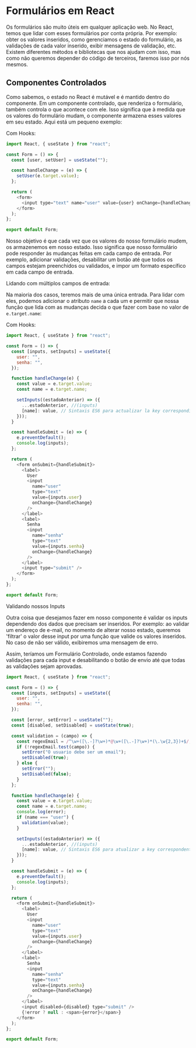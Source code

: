# Formulários em React

Os formulários são muito úteis em qualquer aplicação web. No React, temos que lidar com esses formulários por conta própria. Por exemplo: obter os valores inseridos, como gerenciamos o estado do formulário, as validações de cada valor inserido, exibir mensagens de validação, etc. Existem diferentes métodos e bibliotecas que nos ajudam com isso, mas como não queremos depender do código de terceiros, faremos isso por nós mesmos.

## Componentes Controlados

Como sabemos, o estado no React é mutável e é mantido dentro do componente. Em um componente controlado, que renderiza o formulário, também controla o que acontece com ele. Isso significa que à medida que os valores do formulário mudam, o componente armazena esses valores em seu estado. Aqui está um pequeno exemplo:

Com Hooks:

```javascript
import React, { useState } from "react";

const Form = () => {
  const [user, setUser] = useState("");

  const handleChange = (e) => {
    setUser(e.target.value);
  };

  return (
    <form>
      <input type="text" name="user" value={user} onChange={handleChange} />
    </form>
  );
};

export default Form;
```

Nosso objetivo é que cada vez que os valores do nosso formulário mudem, os armazenemos em nosso estado. Isso significa que nosso formulário pode responder às mudanças feitas em cada campo de entrada. Por exemplo, adicionar validações, desabilitar um botão até que todos os campos estejam preenchidos ou validados, e impor um formato específico em cada campo de entrada.

Lidando com múltiplos campos de entrada:

Na maioria dos casos, teremos mais de uma única entrada. Para lidar com eles, podemos adicionar o atributo `name` a cada um e permitir que nossa função que lida com as mudanças decida o que fazer com base no valor de `e.target.name`:

Com Hooks:

```javascript
import React, { useState } from "react";

const Form = () => {
  const [inputs, setInputs] = useState({
    user: "",
    senha: "",
  });

  function handleChange(e) {
    const value = e.target.value;
    const name = e.target.name;

    setInputs((estadoAnterior) => ({
      ...estadoAnterior, //(inputs)
      [name]: value, // Sintaxis ES6 para actualizar la key correspondiente
    }));
  }

  const handleSubmit = (e) => {
    e.preventDefault();
    console.log(inputs);
  };

  return (
    <form onSubmit={handleSubmit}>
      <label>
        User
        <input
          name="user"
          type="text"
          value={inputs.user}
          onChange={handleChange}
        />
      </label>
      <label>
        Senha
        <input
          name="senha"
          type="text"
          value={inputs.senha}
          onChange={handleChange}
        />
      </label>
      <input type="submit" />
    </form>
  );
};

export default Form;
```

Validando nossos Inputs

Outra coisa que desejamos fazer em nosso componente é validar os inputs dependendo dos dados que precisam ser inseridos. Por exemplo: ao validar um endereço de e-mail, no momento de alterar nosso estado, queremos 'filtrar' o valor desse input por uma função que valide os valores inseridos. No caso de não ser válido, exibiremos uma mensagem de erro.

Assim, teríamos um Formulário Controlado, onde estamos fazendo validações para cada input e desabilitando o botão de envio até que todas as validações sejam aprovadas.

```javascript
import React, { useState } from "react";

const Form = () => {
  const [inputs, setInputs] = useState({
    user: "",
    senha: "",
  });

  const [error, setError] = useState("");
  const [disabled, setDisabled] = useState(true);

  const validation = (campo) => {
    const regexEmail = /^\w+([\.-]?\w+)*@\w+([\.-]?\w+)*(\.\w{2,3})+$/;
    if (!regexEmail.test(campo)) {
      setError("O usuario debe ser um email");
      setDisabled(true);
    } else {
      setError("");
      setDisabled(false);
    }
  };

  function handleChange(e) {
    const value = e.target.value;
    const name = e.target.name;
    console.log(error);
    if (name === "user") {
      validation(value);
    }

    setInputs((estadoAnterior) => ({
      ...estadoAnterior, //(inputs)
      [name]: value, // Sintaxis ES6 para atualizar a key correspondente
    }));
  }

  const handleSubmit = (e) => {
    e.preventDefault();
    console.log(inputs);
  };

  return (
    <form onSubmit={handleSubmit}>
      <label>
        User
        <input
          name="user"
          type="text"
          value={inputs.user}
          onChange={handleChange}
        />
      </label>
      <label>
        Senha
        <input
          name="senha"
          type="text"
          value={inputs.senha}
          onChange={handleChange}
        />
      </label>
      <input disabled={disabled} type="submit" />
      {!error ? null : <span>{error}</span>}
    </form>
  );
};

export default Form;
```
